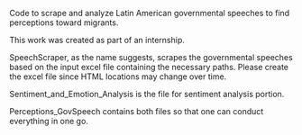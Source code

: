 Code to scrape and analyze Latin American governmental speeches to find perceptions toward migrants.

This work was created as part of an internship.

SpeechScraper, as the name suggests, scrapes the governmental speeches based on the input excel file containing the necessary paths. Please create the excel file since HTML locations may change over time.

Sentiment_and_Emotion_Analysis is the file for sentiment analysis portion.

Perceptions_GovSpeech contains both files so that one can conduct everything in one go.
